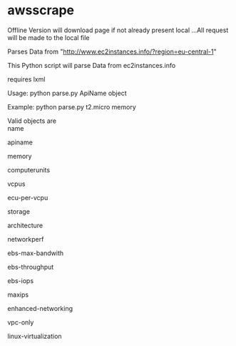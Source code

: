 # awsscrape
Offline Version will download page if not already present local ...All request will be made to the local file

Parses Data from  "http://www.ec2instances.info/?region=eu-central-1"

This Python script will parse Data from ec2instances.info 

requires lxml 

Usage: python parse.py ApiName object

Example: python parse.py t2.micro memory 


Valid objects are  
name  

apiname 

memory 

computerunits 

vcpus 

ecu-per-vcpu 

storage 

architecture 

networkperf 

ebs-max-bandwith  

ebs-throughput 

ebs-iops 

maxips 

enhanced-networking 

vpc-only 

linux-virtualization 


